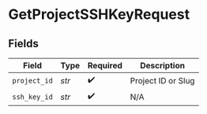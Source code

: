 # GetProjectSSHKeyRequest


## Fields

| Field              | Type               | Required           | Description        |
| ------------------ | ------------------ | ------------------ | ------------------ |
| `project_id`       | *str*              | :heavy_check_mark: | Project ID or Slug |
| `ssh_key_id`       | *str*              | :heavy_check_mark: | N/A                |